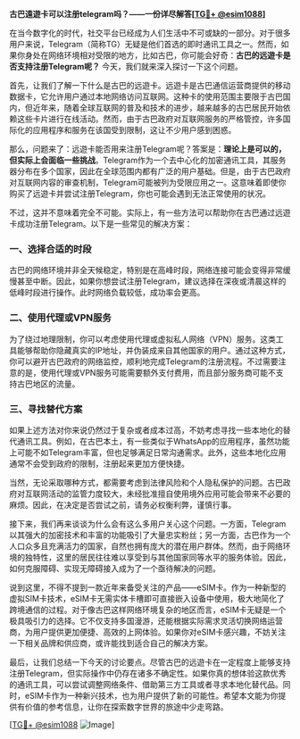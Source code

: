 **古巴遠遊卡可以注册telegram吗？——一份详尽解答[[TG💪+ @esim1088](https://t.me/s/esim1088)]**

在当今数字化的时代，社交平台已经成为人们生活中不可或缺的一部分。对于很多用户来说，Telegram（简称TG）无疑是他们首选的即时通讯工具之一。然而，如果你身处在网络环境相对受限的地方，比如古巴，你可能会好奇：**古巴的远遊卡是否支持注册Telegram呢？** 今天，我们就来深入探讨一下这个问题。

首先，让我们了解一下什么是古巴的远遊卡。远遊卡是古巴通信运营商提供的移动数据卡，它允许用户通过本地网络访问互联网。这种卡的使用范围主要限于古巴国内，但近年来，随着全球互联网的普及和技术的进步，越来越多的古巴居民开始依赖这些卡片进行在线活动。然而，由于古巴政府对互联网服务的严格管控，许多国际化的应用程序和服务在该国受到限制，这让不少用户感到困惑。

那么，问题来了：远遊卡能否用来注册Telegram呢？答案是：**理论上是可以的，但实际上会面临一些挑战**。Telegram作为一个去中心化的加密通讯工具，其服务器分布在多个国家，因此在全球范围内都有广泛的用户基础。但是，由于古巴政府对互联网内容的审查机制，Telegram可能被列为受限应用之一。这意味着即使你购买了远遊卡并尝试注册Telegram，你也可能会遇到无法正常使用的状况。

不过，这并不意味着完全不可能。实际上，有一些方法可以帮助你在古巴通过远遊卡成功注册Telegram。以下是一些常见的解决方案：

### 一、选择合适的时段

古巴的网络环境并非全天候稳定，特别是在高峰时段，网络连接可能会变得非常缓慢甚至中断。因此，如果你想尝试注册Telegram，建议选择在深夜或清晨这样的低峰时段进行操作。此时网络负载较低，成功率会更高。

### 二、使用代理或VPN服务

为了绕过地理限制，你可以考虑使用代理或虚拟私人网络（VPN）服务。这类工具能够帮助你隐藏真实的IP地址，并伪装成来自其他国家的用户。通过这种方式，你可以避开古巴政府的网络监控，顺利地完成Telegram的注册流程。不过需要注意的是，使用代理或VPN服务可能需要额外支付费用，而且部分服务商可能不支持古巴地区的流量。

### 三、寻找替代方案

如果上述方法对你来说仍然过于复杂或者成本过高，不妨考虑寻找一些本地化的替代通讯工具。例如，在古巴本土，有一些类似于WhatsApp的应用程序，虽然功能上可能不如Telegram丰富，但也足够满足日常沟通需求。此外，这些本地化应用通常不会受到政府的限制，注册起来更加方便快捷。

当然，无论采取哪种方式，都需要考虑到法律风险和个人隐私保护的问题。古巴政府对互联网活动的监管力度较大，未经批准擅自使用境外应用可能会带来不必要的麻烦。因此，在决定是否尝试之前，请务必权衡利弊，谨慎行事。

接下来，我们再来谈谈为什么会有这么多用户关心这个问题。一方面，Telegram以其强大的加密技术和丰富的功能吸引了大量忠实粉丝；另一方面，古巴作为一个人口众多且充满活力的国家，自然也拥有庞大的潜在用户群体。然而，由于网络环境的独特性，这里的居民往往难以享受到与其他国家同等水平的服务体验。因此，如何克服障碍、实现无障碍接入成为了一个亟待解决的问题。

说到这里，不得不提到一款近年来备受关注的产品——eSIM卡。作为一种新型的虚拟SIM卡技术，eSIM卡无需实体卡槽即可直接嵌入设备中使用，极大地简化了跨境通信的过程。对于像古巴这样网络环境复杂的地区而言，eSIM卡无疑是一个极具吸引力的选择。它不仅支持多国漫游，还能根据实际需求灵活切换网络运营商，为用户提供更加便捷、高效的上网体验。如果你对eSIM卡感兴趣，不妨关注一下相关品牌和供应商，或许能找到适合自己的解决方案。

最后，让我们总结一下今天的讨论要点。尽管古巴的远遊卡在一定程度上能够支持注册Telegram，但实际操作中仍存在诸多不确定性。如果你真的想体验这款优秀的通讯工具，可以尝试调整网络条件、借助第三方工具或者寻求本地化替代品。同时，eSIM卡作为一种新兴技术，也为用户提供了新的可能性。希望本文能为你提供有价值的参考信息，让你在探索数字世界的旅途中少走弯路。

[[TG💪+ @esim1088](https://t.me/s/esim1088) ![Image](https://i.postimg.cc/4NQfJmqS/Snipaste-2025-05-13-00-14-12.png)]